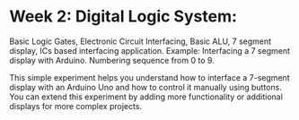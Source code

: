 # Week 2: Digital Logic System:
Basic Logic Gates, Electronic Circuit Interfacing, Basic ALU, 7 segment display, ICs based interfacing application.
Example: Interfacing a 7 segment display with Arduino. Numbering sequence from 0 to 9.

This simple experiment helps you understand how to interface a 7-segment display with an Arduino Uno and how to control it manually using buttons. You can extend this experiment by adding more functionality or additional displays for more complex projects.
